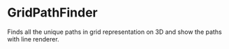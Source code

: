 # GridPathFinder
 Finds all the unique paths in grid representation on 3D and show the paths with line renderer.
